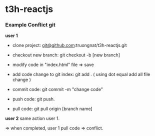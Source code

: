 # t3h-reactjs


### Example Conflict git

**user 1**
- clone project: git@github.com:truongnat/t3h-reactjs.git
- checkout new branch: git checkout -b [new branch]
- modify code in "index.html" file => save
- add code change to git index: git add . ( using dot equal add all file change )
- commit code: git commit -m "change code"
- push code: git push.

- pull code: git pull origin [branch name]

**user 2**
same action user 1.

=> when completed, user 1 pull code => conflict.
